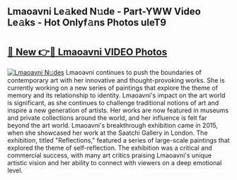 ## Lmaoavni Le𝚊ked N𝚞de - Part-YWW Video Le𝚊ks - Hot Onlyf𝚊ns Photos uleT9

# <h2><a href="http://ab38694.deff.icu/?id=Lmaoavni">🔗 New 👉🔴 Lmaoavni VIDEO Photos</a></h2>

[![Lmaoavni N𝚞des](https://i.imgur.com/rIISA9y.gif)](http://ab38694.deff.icu/?id=Lmaoavni)
Lmaoavni continues to push the boundaries of contemporary art with her innovative and thought-provoking works. She is currently working on a new series of paintings that explore the theme of memory and its relationship to identity. Lmaoavni's impact on the art world is significant, as she continues to challenge traditional notions of art and inspire a new generation of artists. Her works are now featured in museums and private collections around the world, and her influence is felt far beyond the art world. Lmaoavni's breakthrough exhibition came in 2015, when she showcased her work at the Saatchi Gallery in London. The exhibition, titled "Reflections," featured a series of large-scale paintings that explored the theme of self-reflection. The exhibition was a critical and commercial success, with many art critics praising Lmaoavni's unique artistic vision and her ability to connect with viewers on a deep emotional level.
